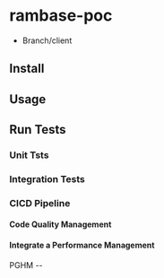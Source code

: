 # rambase-poc

- Branch/client

## Install

## Usage

## Run Tests

### Unit Tsts

### Integration Tests

### CICD Pipeline

#### Code Quality Management

#### Integrate a Performance Management

PGHM -- 
